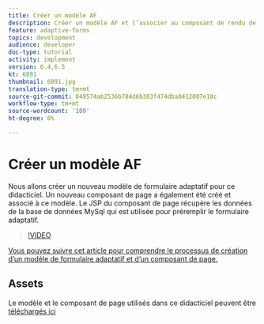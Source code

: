 ```yaml
---
title: Créer un modèle AF
description: Créer un modèle AF et l’associer au composant de rendu de page
feature: adaptive-forms
topics: development
audience: developer
doc-type: tutorial
activity: implement
version: 6.4,6.5
kt: 6891
thumbnail: 6891.jpg
translation-type: tm+mt
source-git-commit: 049574ab2536b784d6b303f474dba0412007e18c
workflow-type: tm+mt
source-wordcount: '109'
ht-degree: 0%

---
```



# Créer un modèle AF

Nous allons créer un nouveau modèle de formulaire adaptatif pour ce didacticiel. Un nouveau composant de page a également été créé et associé à ce modèle. Le JSP du composant de page récupère les données de la base de données MySql qui est utilisée pour préremplir le formulaire adaptatif.


>[!VIDEO](https://video.tv.adobe.com/v/27828?quality=9&learn=on)

[Vous pouvez suivre cet article pour comprendre le processus de création d’un modèle de formulaire adaptatif et d’un composant de page.](https://experienceleague.adobe.com/docs/experience-manager-learn/forms/storing-and-retrieving-form-data/part5.html?lang=en#storing-and-retrieving-form-data)


## Assets

Le modèle et le composant de page utilisés dans ce didacticiel peuvent être [téléchargés ici](assets/sign-multiple-forms-template.zip)





